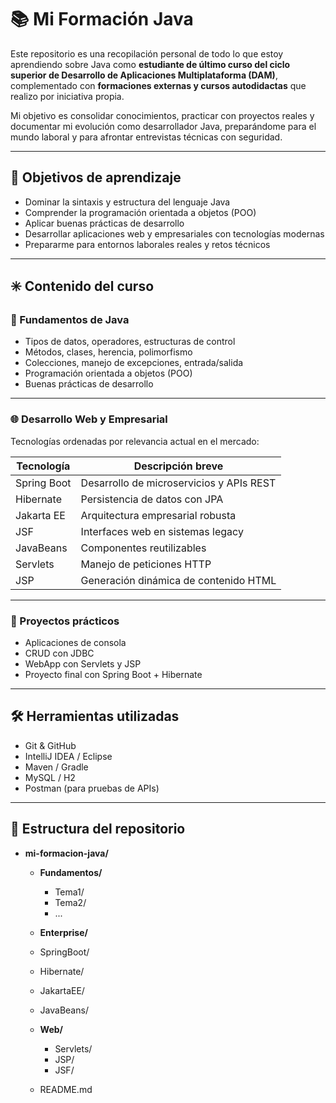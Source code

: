 # 📚 Mi Formación Java

Este repositorio es una recopilación personal de todo lo que estoy aprendiendo sobre Java como **estudiante de último curso del ciclo superior de Desarrollo de Aplicaciones Multiplataforma (DAM)**, complementado con **formaciones externas y cursos autodidactas** que realizo por iniciativa propia.

Mi objetivo es consolidar conocimientos, practicar con proyectos reales y documentar mi evolución como desarrollador Java, preparándome para el mundo laboral y para afrontar entrevistas técnicas con seguridad.

---

## 🚀 Objetivos de aprendizaje

- Dominar la sintaxis y estructura del lenguaje Java  
- Comprender la programación orientada a objetos (POO)  
- Aplicar buenas prácticas de desarrollo  
- Desarrollar aplicaciones web y empresariales con tecnologías modernas  
- Prepararme para entornos laborales reales y retos técnicos  

---

## ✳️ Contenido del curso

### 🧠 Fundamentos de Java

- Tipos de datos, operadores, estructuras de control  
- Métodos, clases, herencia, polimorfismo  
- Colecciones, manejo de excepciones, entrada/salida  
- Programación orientada a objetos (POO)  
- Buenas prácticas de desarrollo  

---

### 🌐 Desarrollo Web y Empresarial  
Tecnologías ordenadas por relevancia actual en el mercado:

| Tecnología     | Descripción breve                                 |
|----------------|---------------------------------------------------|
| Spring Boot    | Desarrollo de microservicios y APIs REST          |
| Hibernate      | Persistencia de datos con JPA                     |
| Jakarta EE     | Arquitectura empresarial robusta                  |
| JSF            | Interfaces web en sistemas legacy                 |
| JavaBeans      | Componentes reutilizables                         |
| Servlets       | Manejo de peticiones HTTP                         |
| JSP            | Generación dinámica de contenido HTML             |

---

### 🧪 Proyectos prácticos

- Aplicaciones de consola  
- CRUD con JDBC  
- WebApp con Servlets y JSP  
- Proyecto final con Spring Boot + Hibernate  

---

## 🛠️ Herramientas utilizadas

- Git & GitHub  
- IntelliJ IDEA / Eclipse  
- Maven / Gradle  
- MySQL / H2  
- Postman (para pruebas de APIs)

---

## 📁 Estructura del repositorio

- **mi-formacion-java/**
  - **Fundamentos/**
    - Tema1/
    - Tema2/
    - ...
   - **Enterprise/**
    - SpringBoot/
    - Hibernate/
    - JakartaEE/
    - JavaBeans/
    
  - **Web/**
    - Servlets/
    - JSP/
    - JSF/
  
  - README.md




